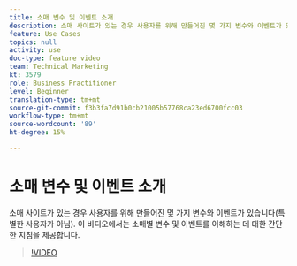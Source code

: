```yaml
---
title: 소매 변수 및 이벤트 소개
description: 소매 사이트가 있는 경우 사용자를 위해 만들어진 몇 가지 변수와 이벤트가 있습니다(특별한 사용자가 아님). 이 비디오에서는 소매별 변수 및 이벤트를 이해하는 데 대한 간단한 지침을 제공합니다.
feature: Use Cases
topics: null
activity: use
doc-type: feature video
team: Technical Marketing
kt: 3579
role: Business Practitioner
level: Beginner
translation-type: tm+mt
source-git-commit: f3b3fa7d91b0cb21005b57768ca23ed6700fcc03
workflow-type: tm+mt
source-wordcount: '89'
ht-degree: 15%

---
```



# 소매 변수 및 이벤트 소개

소매 사이트가 있는 경우 사용자를 위해 만들어진 몇 가지 변수와 이벤트가 있습니다(특별한 사용자가 아님). 이 비디오에서는 소매별 변수 및 이벤트를 이해하는 데 대한 간단한 지침을 제공합니다.

>[!VIDEO](https://video.tv.adobe.com/v/28750/?quality=12)

